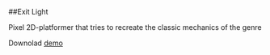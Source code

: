 ##Exit Light

Pixel 2D-platformer that tries to recreate the classic mechanics of the genre

Downolad [demo](https://github.com/sheidemere/exitlight/blob/6056f7102b8ae52bbb1823c3f77d0b1ca4e57566/Downloads/Exit%20Light.rar "demo")
